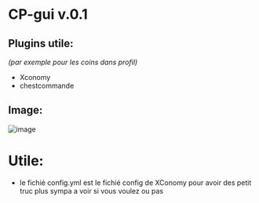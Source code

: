 # CP-gui v.0.1

## Plugins utile:
_(par exemple pour les coins dans profil)_
- Xconomy
- chestcommande
## Image:
![image](https://github.com/SahranREAL/CP-gui-navigation-/assets/94926019/5cdd0051-adcc-4c37-bea3-b5d8199e88c6)

# Utile:

- le fichié config.yml est le fichié config de XConomy pour avoir des petit truc plus sympa a voir si vous voulez ou pas
